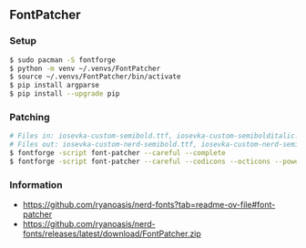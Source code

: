 ## FontPatcher

### Setup

```bash
$ sudo pacman -S fontforge
$ python -m venv ~/.venvs/FontPatcher
$ source ~/.venvs/FontPatcher/bin/activate
$ pip install argparse
$ pip install --upgrade pip
```

### Patching

```bash
# Files in: iosevka-custom-semibold.ttf, iosevka-custom-semibolditalic.ttf, iosevka-custom-semiboldoblique.ttf
# Files out: iosevka-custom-nerd-semibold.ttf, iosevka-custom-nerd-semibolditalic.ttf, iosevka-custom-nerd-semiboldoblique.ttf
$ fontforge -script font-patcher --careful --complete
$ fontforge -script font-patcher --careful --codicons --octicons --powerline --fontlogos --powersymbols
```

### Information

* https://github.com/ryanoasis/nerd-fonts?tab=readme-ov-file#font-patcher
* https://github.com/ryanoasis/nerd-fonts/releases/latest/download/FontPatcher.zip
